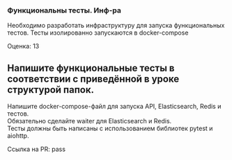 ### Функциональны тесты. Инф-ра

Необходимо разработать инфраструктуру для запуска функциональных тестов. Тесты изолированно запускаются в docker-compose 

Оценка: 13

## Напишите функциональные тесты в соответствии с приведённой в уроке структурой папок.
Напишите docker-compose-файл для запуска API, Elasticsearch, Redis и тестов.  
Обязательно сделайте waiter для Elasticsearch и Redis.  
Тесты должны быть написаны с использованием библиотек pytest и aiohttp.  


Ссылка на PR: pass
